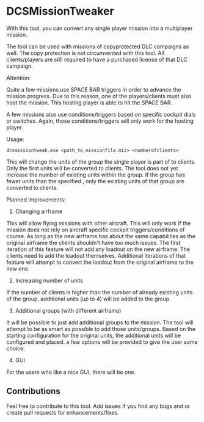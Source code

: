 # DCSMissionTweaker

With this tool, you can convert any single player mission into a multiplayer mission.

The tool can be used with missions of copyprotected DLC campaigns as well.
The copy protection is not circumvented with this tool.
All clients/players are still required to have a purchased license of that DLC campaign.

*Attention:*

Quite a few missions use SPACE BAR triggers in order to advance the mission progress.
Due to this reason, one of the players/clients must also host the mission.
This hosting player is able to hit the SPACE BAR.

A few missions also use conditions/triggers based on specific cockpit dials or switches.
Again, those conditions/triggers will only work for the hosting player.

Usage:

```
dcsmissiontweak.exe <path_to_missionfile.miz> <numberofclients>
```

This will change the units of the group the single player is part of to clients.
Only the first <numberofclients> units will be converted to clients.
The tool does not yet increase the number of existing units within the group.
If the group has fewer units than the specified <numberofclients>, only the existing units of that group are converted to clients.

Planned improvements:

1. Changing airframe

This will allow flying missions with other aircraft.
This will only work if the mission does not rely on aircraft specific cockpit triggers/conditions of course.
As long as the new airframe has about the same capabilities as the original airframe the clients shouldn't have too much issues.
The first iteration of this feature will not add any loadout on the new airframe. The clients need to add the loadout themselves.
Additional iterations of that feature will attempt to convert the loadout from the original airframe to the new one.

2. Increasing number of units

If the number of clients is higher than the number of already existing units of the group, additional units (up to 4) will be added to the group.

3. Additional groups (with different airframe)

It will be possible to just add additional groups to the mission. The tool will attempt to be as smart as possible to add those units/groups.
Based on the starting configuration for the original units, the additional units will be configured and placed.
a few options will be provided to give the user some choice.

4. GUI

For the users who like a nice GUI, there will be one.

## Contributions

Feel free to contribute to this tool. Add issues if you find any bugs and or create pull requests for enhancements/fixes.
